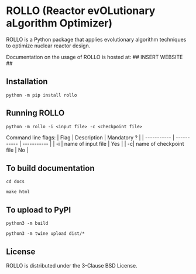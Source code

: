 # ROLLO (Reactor evOLutionary aLgorithm Optimizer)

ROLLO is a Python package that applies evolutionary algorithm techniques to optimize nuclear reactor design.

Documentation on the usage of ROLLO is hosted at: ## INSERT WEBSITE ##

## Installation 
`python -m pip install rollo`

## Running ROLLO 
`python -m rollo -i <input file> -c <checkpoint file>`

Command line flags: 
| Flag | Description | Mandatory ? |
| ----------- | ----------- | ----------- |
| -i | name of input file | Yes |
| -c| name of checkpoint file | No |


## To build documentation 
`cd docs` 

`make html`

## To upload to PyPI
`python3 -m build`

`python3 -m twine upload dist/*`

## License 
ROLLO is distributed under the 3-Clause BSD License.
